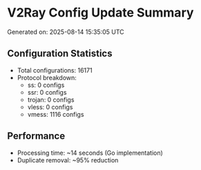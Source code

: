# V2Ray Config Update Summary
Generated on: 2025-08-14 15:35:05 UTC

## Configuration Statistics
- Total configurations: 16171
- Protocol breakdown:
  - ss: 0 configs
  - ssr: 0 configs
  - trojan: 0 configs
  - vless: 0 configs
  - vmess: 1116 configs

## Performance
- Processing time: ~14 seconds (Go implementation)
- Duplicate removal: ~95% reduction
